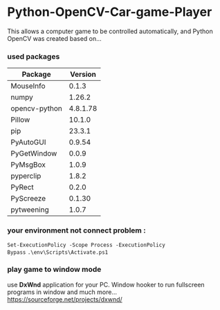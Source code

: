 # Python-OpenCV-Car-game-Player

This allows a computer game to be controlled automatically, and Python OpenCV was created based on...

### used packages

|Package       | Version |
|------------- | -------- | 
|MouseInfo     | 0.1.3    |
|numpy         | 1.26.2  |
|opencv-python | 4.8.1.78 |
|Pillow        | 10.1.0  |
|pip           | 23.3.1 |
|PyAutoGUI     | 0.9.54 |
|PyGetWindow   | 0.0.9 |
|PyMsgBox      | 1.0.9 |
|pyperclip     | 1.8.2  |
|PyRect        | 0.2.0 |
|PyScreeze     | 0.1.30 |
|pytweening    | 1.0.7 |


### your environment not connect problem :
<code>Set-ExecutionPolicy -Scope Process -ExecutionPolicy Bypass</code>
<code>.\env\Scripts\Activate.ps1</code>

### play game to window mode
use <b>DxWnd</b>  application for your PC.
Window hooker to run fullscreen programs in window and much more...
<a href="https://sourceforge.net/projects/dxwnd/">https://sourceforge.net/projects/dxwnd/</a>

